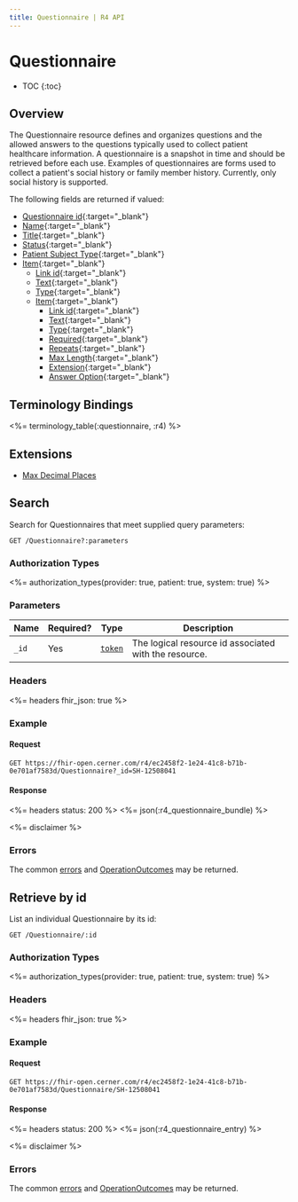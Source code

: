 ```yaml
---
title: Questionnaire | R4 API
---
```


# Questionnaire

* TOC
{:toc}

## Overview

The Questionnaire resource defines and organizes questions and the allowed answers to the questions typically used to collect patient healthcare information.  A questionnaire is a snapshot in time and should be retrieved before each use. Examples of questionnaires are forms used to collect a patient's social history or family member history.  Currently, only social history is supported.

The following fields are returned if valued:

* [Questionnaire id](https://hl7.org/fhir/r4/resource-definitions.html#Resource.id){:target="_blank"}
* [Name](https://hl7.org/fhir/R4/questionnaire-definitions.html#Questionnaire.name){:target="_blank"}
* [Title](https://hl7.org/fhir/R4/questionnaire-definitions.html#Questionnaire.title){:target="_blank"}
* [Status](https://hl7.org/fhir/R4/questionnaire-definitions.html#Questionnaire.status){:target="_blank"}
* [Patient Subject Type](https://hl7.org/fhir/R4/questionnaire-definitions.html#Questionnaire.subjectType){:target="_blank"}
* [Item](https://hl7.org/fhir/R4/questionnaire-definitions.html#Questionnaire.item){:target="_blank"}
    * [Link id](https://hl7.org/fhir/R4/questionnaire-definitions.html#Questionnaire.item.linkId){:target="_blank"}
    * [Text](https://hl7.org/fhir/R4/questionnaire-definitions.html#Questionnaire.item.text){:target="_blank"}
    * [Type](https://hl7.org/fhir/R4/questionnaire-definitions.html#Questionnaire.item.type){:target="_blank"}
    * [Item](https://hl7.org/fhir/R4/questionnaire-definitions.html#Questionnaire.item){:target="_blank"}
        * [Link id](https://hl7.org/fhir/R4/questionnaire-definitions.html#Questionnaire.item.linkId){:target="_blank"}
        * [Text](https://hl7.org/fhir/R4/questionnaire-definitions.html#Questionnaire.item.text){:target="_blank"}
        * [Type](https://hl7.org/fhir/R4/questionnaire-definitions.html#Questionnaire.item.type){:target="_blank"}
        * [Required](https://hl7.org/fhir/R4/questionnaire-definitions.html#Questionnaire.item.required){:target="_blank"}
        * [Repeats](https://hl7.org/fhir/R4/questionnaire-definitions.html#Questionnaire.item.repeats){:target="_blank"}
        * [Max Length](https://hl7.org/fhir/R4/questionnaire-definitions.html#Questionnaire.item.maxLength){:target="_blank"}
        * [Extension](https://hl7.org/fhir/R4/extension-maxdecimalplaces.html){:target="_blank"}
        * [Answer Option](https://hl7.org/fhir/R4/questionnaire-definitions.html#Questionnaire.item.answerOption){:target="_blank"}
    
## Terminology Bindings

<%= terminology_table(:questionnaire, :r4) %>

## Extensions

* [Max Decimal Places]

## Search

Search for Questionnaires that meet supplied query parameters:

    GET /Questionnaire?:parameters

### Authorization Types

<%= authorization_types(provider: true, patient: true, system: true) %>

### Parameters

 Name  | Required? | Type      | Description
-------|-----------|-----------|-------------------------------------------------------
 `_id` | Yes       | [`token`] | The logical resource id associated with the resource.

### Headers

<%= headers fhir_json: true %>

### Example

#### Request

    GET https://fhir-open.cerner.com/r4/ec2458f2-1e24-41c8-b71b-0e701af7583d/Questionnaire?_id=SH-12508041

#### Response

<%= headers status: 200 %>
<%= json(:r4_questionnaire_bundle) %>

<%= disclaimer %>

### Errors

The common [errors] and [OperationOutcomes] may be returned.

## Retrieve by id

List an individual Questionnaire by its id:

    GET /Questionnaire/:id

### Authorization Types

<%= authorization_types(provider: true, patient: true, system: true) %>

### Headers

<%= headers fhir_json: true %>

### Example

#### Request

    GET https://fhir-open.cerner.com/r4/ec2458f2-1e24-41c8-b71b-0e701af7583d/Questionnaire/SH-12508041

#### Response

<%= headers status: 200 %>
<%= json(:r4_questionnaire_entry) %>

<%= disclaimer %>

### Errors

The common [errors] and [OperationOutcomes] may be returned.

[`token`]: https://hl7.org/fhir/R4/search.html#token
[Max Decimal Places]: https://hl7.org/fhir/R4/extension-maxdecimalplaces.html
[errors]: ../../#client-errors
[OperationOutcomes]: ../../#operation-outcomes
